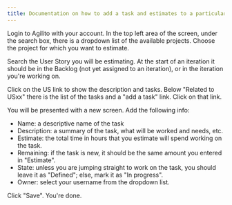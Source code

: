 ```yaml
---
title: Documentation on how to add a task and estimates to a particular user story.
---
```

Login to Agilito with your account. In the top left area of the
screen, under the search box, there is a dropdown list of the
available projects. Choose the project for which you want to
estimate.

Search the User Story you will be estimating. At the start of an
iteration it should be in the Backlog (not yet assigned to an
iteration), or in the iteration you're working on.

Click on the US link to show the description and tasks. Below
"Related to USxx" there is the list of the tasks and a "add a task"
link. Click on that link.

You will be presented with a new screen. Add the following info:

-   Name: a descriptive name of the task
-   Description: a summary of the task, what will be worked and
    needs, etc.
-   Estimate: the total time in hours that you estimate will spend
    working on the task.
-   Remaining: if the task is new, it should be the same amount you
    entered in "Estimate".
-   State: unless you are jumping straight to work on the task, you
    should leave it as "Defined"; else, mark it as "In progress".
-   Owner: select your username from the dropdown list.

Click "Save". You're done.




